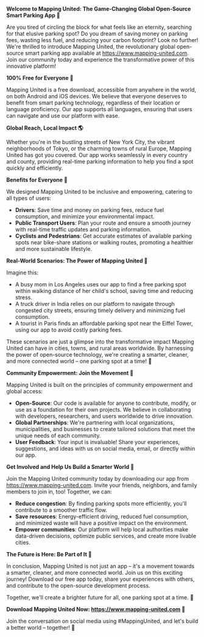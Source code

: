 **Welcome to Mapping United: The Game-Changing Global Open-Source Smart Parking App 🚀**

Are you tired of circling the block for what feels like an eternity, searching for that elusive parking spot? Do you dream of saving money on parking fees, wasting less fuel, and reducing your carbon footprint? Look no further! We're thrilled to introduce Mapping United, the revolutionary global open-source smart parking app available at https://www.mapping-united.com. Join our community today and experience the transformative power of this innovative platform!

**100% Free for Everyone 🎉**

Mapping United is a free download, accessible from anywhere in the world, on both Android and iOS devices. We believe that everyone deserves to benefit from smart parking technology, regardless of their location or language proficiency. Our app supports all languages, ensuring that users can navigate and use our platform with ease.

**Global Reach, Local Impact 🌎**

Whether you're in the bustling streets of New York City, the vibrant neighborhoods of Tokyo, or the charming towns of rural Europe, Mapping United has got you covered. Our app works seamlessly in every country and county, providing real-time parking information to help you find a spot quickly and efficiently.

**Benefits for Everyone 🤝**

We designed Mapping United to be inclusive and empowering, catering to all types of users:

* **Drivers**: Save time and money on parking fees, reduce fuel consumption, and minimize your environmental impact.
* **Public Transport Users**: Plan your route and ensure a smooth journey with real-time traffic updates and parking information.
* **Cyclists and Pedestrians**: Get accurate estimates of available parking spots near bike-share stations or walking routes, promoting a healthier and more sustainable lifestyle.

**Real-World Scenarios: The Power of Mapping United 🌟**

Imagine this:

* A busy mom in Los Angeles uses our app to find a free parking spot within walking distance of her child's school, saving time and reducing stress.
* A truck driver in India relies on our platform to navigate through congested city streets, ensuring timely delivery and minimizing fuel consumption.
* A tourist in Paris finds an affordable parking spot near the Eiffel Tower, using our app to avoid costly parking fees.

These scenarios are just a glimpse into the transformative impact Mapping United can have in cities, towns, and rural areas worldwide. By harnessing the power of open-source technology, we're creating a smarter, cleaner, and more connected world – one parking spot at a time! 🌟

**Community Empowerment: Join the Movement 🤝**

Mapping United is built on the principles of community empowerment and global access:

* **Open-Source**: Our code is available for anyone to contribute, modify, or use as a foundation for their own projects. We believe in collaborating with developers, researchers, and users worldwide to drive innovation.
* **Global Partnerships**: We're partnering with local organizations, municipalities, and businesses to create tailored solutions that meet the unique needs of each community.
* **User Feedback**: Your input is invaluable! Share your experiences, suggestions, and ideas with us on social media, email, or directly within our app.

**Get Involved and Help Us Build a Smarter World 🌟**

Join the Mapping United community today by downloading our app from https://www.mapping-united.com. Invite your friends, neighbors, and family members to join in, too! Together, we can:

* **Reduce congestion**: By finding parking spots more efficiently, you'll contribute to a smoother traffic flow.
* **Save resources**: Energy-efficient driving, reduced fuel consumption, and minimized waste will have a positive impact on the environment.
* **Empower communities**: Our platform will help local authorities make data-driven decisions, optimize public services, and create more livable cities.

**The Future is Here: Be Part of It 🚀**

In conclusion, Mapping United is not just an app – it's a movement towards a smarter, cleaner, and more connected world. Join us on this exciting journey! Download our free app today, share your experiences with others, and contribute to the open-source development process.

Together, we'll create a brighter future for all, one parking spot at a time. 🌟

**Download Mapping United Now: https://www.mapping-united.com 🚀**

Join the conversation on social media using #MappingUnited, and let's build a better world – together! 💪